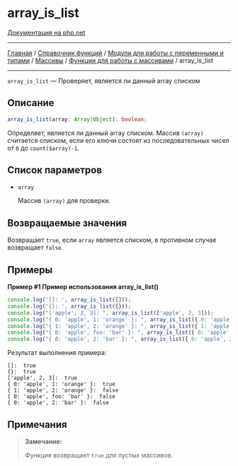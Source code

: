 # array_is_list

[Документация на php.net](https://www.php.net/manual/ru/function.array-is-list.php)

---

[Главная](../../../../../README.md) / [Справочник функций](../../../../funcref.md) /
[Модули для работы с переменными и типами](../../../vartype.md) / [Массивы](../../array.md) /
[Функции для работы с массивами](../func.md) / array_is_list

---

`array_is_list` — Проверяет, является ли данный array списком

## Описание

```ts
array_is_list(array: Array|Object): boolean;
```

Определяет, является ли данный array списком. Массив `(array)` считается списком, если его ключи
состоят из последовательных чисел от `0` до `count($array)-1`.

## Список параметров

-   `array`

    Массив `(array)` для проверки.

## Возвращаемые значения

Возвращает `true`, если `array` является списком, в противном случае возвращает `false`.

## Примеры

**Пример #1 Пример использования array_is_list()**

```js
console.log('[]: ', array_is_list([]));
console.log('{}: ', array_is_list({}));
console.log("['apple', 2, 3]: ", array_is_list(['apple', 2, 3]));
console.log("{ 0: 'apple', 1: 'orange' }: ", array_is_list({ 0: 'apple', 1: 'orange' }));
console.log("{ 1: 'apple', 2: 'orange' }: ", array_is_list({ 1: 'apple', 2: 'orange' }));
console.log("{ 0: 'apple', foo: 'bar' }: ", array_is_list({ 0: 'apple', foo: 'bar' }));
console.log("{ 0: 'apple', 2: 'bar' }: ", array_is_list({ 0: 'apple', 2: 'bar' }));
```

Результат выполнения примера:

    []:  true
    {}:  true
    ['apple', 2, 3]:  true
    { 0: 'apple', 1: 'orange' }:  true
    { 1: 'apple', 2: 'orange' }:  false
    { 0: 'apple', foo: 'bar' }:  false
    { 0: 'apple', 2: 'bar' }:  false

## Примечания

> **Замечание:**
>
> Функция возвращает `true` для пустых массивов.
